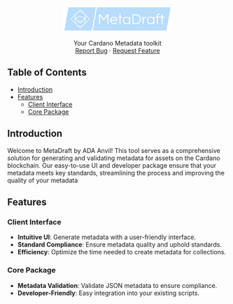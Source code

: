 <div align="center">
  <a href="https://github.com/Cardano-Forge/MetaDraft">
    <img src="images/logo.png" alt="Logo" width="250" height="60"/>
  </a>

  <p align="center">
    Your Cardano Metadata toolkit
    <br />
    <a href="https://github.com/Cardano-Forge/MetaDraft/issues/new?labels=bug&template=bug-report.md">Report Bug</a>
    ·
    <a href="https://github.com/Cardano-Forge/MetaDraft/issues/new?labels=enhancement&template=feature-request.md">Request Feature</a>
  </p>
</div>

## Table of Contents

- [Introduction](#introduction)
- [Features](#features)
  - [Client Interface](#client-interface)
  - [Core Package](#core-package)

## Introduction

Welcome to MetaDraft by ADA Anvil! This tool serves as a comprehensive solution for generating and validating metadata for assets on the Cardano blockchain. Our easy-to-use UI and developer package ensure that your metadata meets key standards, streamlining the process and improving the quality of your metadata

## Features

### Client Interface

- **Intuitive UI**: Generate metadata with a user-friendly interface.
- **Standard Compliance**: Ensure metadata quality and uphold standards.
- **Efficiency**: Optimize the time needed to create metadata for collections.

### Core Package

- **Metadata Validation**: Validate JSON metadata to ensure compliance.
- **Developer-Friendly**: Easy integration into your existing scripts.
